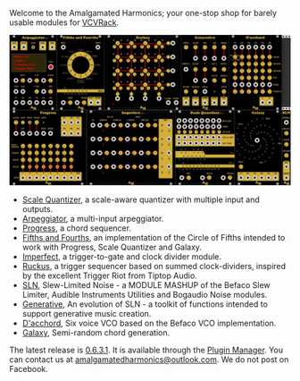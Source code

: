 Welcome to the Amalgamated Harmonics; your one-stop shop for barely usable modules for [VCVRack](www.vcvrack.com).

![All](./doc/all.jpg)

* [Scale Quantizer](https://github.com/jhoar/AmalgamatedHarmonics/wiki/Scale-Quantizer), a scale-aware quantizer with multiple input and outputs.
* [Arpeggiator](https://github.com/jhoar/AmalgamatedHarmonics/wiki/Arpeggiator), a multi-input arpeggiator.
* [Progress](https://github.com/jhoar/AmalgamatedHarmonics/wiki/Progress), a chord sequencer.
* [Fifths and Fourths](https://github.com/jhoar/AmalgamatedHarmonics/wiki/54), an implementation of the Circle of Fifths intended to work with Progress, Scale Quantizer and Galaxy.
* [Imperfect](https://github.com/jhoar/AmalgamatedHarmonics/wiki/Imperfect), a trigger-to-gate and clock divider module.
* [Ruckus](https://github.com/jhoar/AmalgamatedHarmonics/wiki/Ruckus), a trigger sequencer based on summed clock-dividers, inspired by the excellent Trigger Riot from Tiptop Audio.
* [SLN](https://github.com/jhoar/AmalgamatedHarmonics/wiki/SLN), Slew-Limited Noise -  a MODULE MASHUP of the Befaco Slew Limiter, Audible Instruments Utilities and Bogaudio Noise modules.
* [Generative](https://github.com/jhoar/AmalgamatedHarmonics/wiki/Generative), An evolution of SLN - a toolkit of functions intended to support generative music creation.
* [D'acchord](https://github.com/jhoar/AmalgamatedHarmonics/wiki/D'acchord), Six voice VCO based on the Befaco VCO implementation.
* [Galaxy](https://github.com/jhoar/AmalgamatedHarmonics/wiki/Galaxy), Semi-random chord generation.

The latest release is [0.6.3.1](https://github.com/jhoar/AmalgamatedHarmonics/releases/tag/v0.6.3.1). It is available through the [Plugin Manager](https://vcvrack.com/plugins.html). You can contact us at amalgamatedharmonics@outlook.com. We do not post on Facebook.

